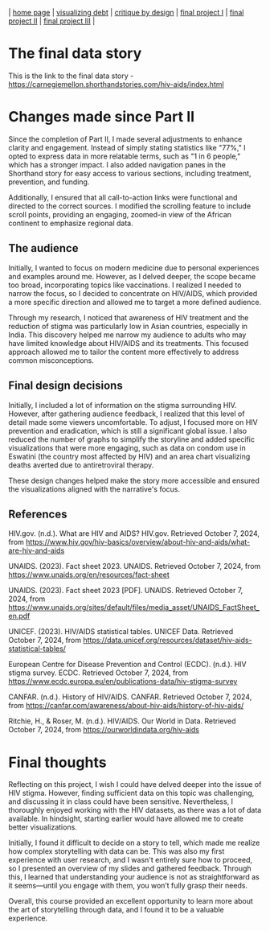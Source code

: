 | [home page](https://cmustudent.github.io/tswd-portfolio-templates/) | [visualizing debt](visualizing-government-debt) | [critique by design](critique-by-design) | [final project I](final-project-part-one) | [final project II](final-project-part-two) | [final project III](final-project-part-three) |

# The final data story

This is the link to the final data story - 
https://carnegiemellon.shorthandstories.com/hiv-aids/index.html

# Changes made since Part II

Since the completion of Part II, I made several adjustments to enhance clarity and engagement. Instead of simply stating statistics like "77%," I opted to express data in more relatable terms, such as "1 in 6 people," which has a stronger impact. I also added navigation panes in the Shorthand story for easy access to various sections, including treatment, prevention, and funding.

Additionally, I ensured that all call-to-action links were functional and directed to the correct sources. I modified the scrolling feature to include scroll points, providing an engaging, zoomed-in view of the African continent to emphasize regional data.



## The audience

Initially, I wanted to focus on modern medicine due to personal experiences and examples around me. However, as I delved deeper, the scope became too broad, incorporating topics like vaccinations. I realized I needed to narrow the focus, so I decided to concentrate on HIV/AIDS, which provided a more specific direction and allowed me to target a more defined audience.

Through my research, I noticed that awareness of HIV treatment and the reduction of stigma was particularly low in Asian countries, especially in India. This discovery helped me narrow my audience to adults who may have limited knowledge about HIV/AIDS and its treatments. This focused approach allowed me to tailor the content more effectively to address common misconceptions.

## Final design decisions
Initially, I included a lot of information on the stigma surrounding HIV. However, after gathering audience feedback, I realized that this level of detail made some viewers uncomfortable. To adjust, I focused more on HIV prevention and eradication, which is still a significant global issue. I also reduced the number of graphs to simplify the storyline and added specific visualizations that were more engaging, such as data on condom use in Eswatini (the country most affected by HIV) and an area chart visualizing deaths averted due to antiretroviral therapy.

These design changes helped make the story more accessible and ensured the visualizations aligned with the narrative's focus.




## References


HIV.gov. (n.d.). What are HIV and AIDS? HIV.gov. Retrieved October 7, 2024, from https://www.hiv.gov/hiv-basics/overview/about-hiv-and-aids/what-are-hiv-and-aids

UNAIDS. (2023). Fact sheet 2023. UNAIDS. Retrieved October 7, 2024, from https://www.unaids.org/en/resources/fact-sheet

UNAIDS. (2023). Fact sheet 2023 [PDF]. UNAIDS. Retrieved October 7, 2024, from https://www.unaids.org/sites/default/files/media_asset/UNAIDS_FactSheet_en.pdf

UNICEF. (2023). HIV/AIDS statistical tables. UNICEF Data. Retrieved October 7, 2024, from https://data.unicef.org/resources/dataset/hiv-aids-statistical-tables/

European Centre for Disease Prevention and Control (ECDC). (n.d.). HIV stigma survey. ECDC. Retrieved October 7, 2024, from https://www.ecdc.europa.eu/en/publications-data/hiv-stigma-survey

CANFAR. (n.d.). History of HIV/AIDS. CANFAR. Retrieved October 7, 2024, from https://canfar.com/awareness/about-hiv-aids/history-of-hiv-aids/

Ritchie, H., & Roser, M. (n.d.). HIV/AIDS. Our World in Data. Retrieved October 7, 2024, from https://ourworldindata.org/hiv-aids




# Final thoughts


Reflecting on this project, I wish I could have delved deeper into the issue of HIV stigma. However, finding sufficient data on this topic was challenging, and discussing it in class could have been sensitive. Nevertheless, I thoroughly enjoyed working with the HIV datasets, as there was a lot of data available. In hindsight, starting earlier would have allowed me to create better visualizations.

Initially, I found it difficult to decide on a story to tell, which made me realize how complex storytelling with data can be. This was also my first experience with user research, and I wasn't entirely sure how to proceed, so I presented an overview of my slides and gathered feedback. Through this, I learned that understanding your audience is not as straightforward as it seems—until you engage with them, you won’t fully grasp their needs.

Overall, this course provided an excellent opportunity to learn more about the art of storytelling through data, and I found it to be a valuable experience.





